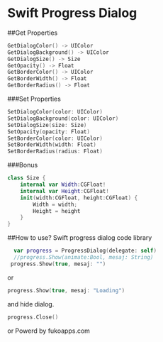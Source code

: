 # Swift Progress Dialog

##Get Properties
```swift
GetDialogColor() -> UIColor
GetDialogBackground() -> UIColor
GetDialogSize() -> Size
GetOpacity() -> Float
GetBorderColor() -> UIColor
GetBorderWidth() -> Float
GetBorderRadius() -> Float
```
###Set Properties
```swift
SetDialogColor(color: UIColor)
SetDialogBackground(color: UIColor)
SetDialogSize(size: Size)
SetOpacity(opacity: Float)
SetBorderColor(color: UIColor)
SetBorderWidth(width: Float)
SetBorderRadius(radius: Float)
```
###Bonus
```swift
class Size {
    internal var Width:CGFloat!
    internal var Height:CGFloat!
    init(width:CGFloat, height:CGFloat) {
        Width = width;
        Height = height
    }
}
```
##How to use?
Swift progress dialog code library
```swift
  var progress = ProgressDialog(delegate: self)
  //progress.Show(animate:Bool, mesaj: String)
 progress.Show(true, mesaj: "")
```
or
```swift
progress.Show(true, mesaj: "Loading")
```
and hide dialog.
```swift
progress.Close()
```
or
Powerd by fukoapps.com

